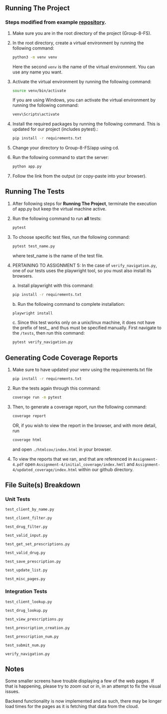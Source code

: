 ## Running The Project 
### Steps modified from example [repository](https://github.com/anwardr/Cisc327-F24/blob/343c0f056c658d28d902f44da12618a731def3ce/how-to-run.md).

1. Make sure you are in the root directory of the project (Group-8-FS).
2. In the root directory, create a virtual environment by running the following command:

    ```bash
    python3 -m venv venv
    ```
    Here the second `venv` is the name of the virtual environment. You can use any name you want.

3. Activate the virtual environment by running the following command:

    ```bash
    source venv/bin/activate 
    ```
    If you are using Windows, you can activate the virtual environment by running the following command:

    ```bash
    venv\Scripts\activate
    ```
4. Install the required packages by running the following command. This is updated for our project (includes pytest).:

    ```bash
    pip install -r requirements.txt
    ```
5. Change your directory to Group-8-FS/app using cd.
6. Run the following command to start the server:

    ```bash
    python app.py
    ```
7. Follow the link from the output (or copy-paste into your browser).
## Running The Tests 
1. After following steps for **Running The Project**, terminate the execution of app.py but keep the virtual machine active.

2. Run the following command to run **all** tests:
     ```bash
    pytest 
    ```
3. To choose specific test files, run the following command:
     ```bash
    pytest test_name.py
    ```
   where test_name is the name of the test file.
4. PERTAINING TO ASSIGNMENT 5: In the case of `verify_navigation.py`, one of our tests uses the playwright tool, so you must also install its browsers.

    a. Install playwright with this command:    
    ```bash
    pip install -r requirements.txt 
    ```

    b. Run the following command to complete installation:
    ```bash
    playwright install
    ```

    c. Since this test works only on a unix/linux machine, it does not have the prefix of test_, and thus must be specified manually. First navigate to the `/tests`, then run  this command:
     ```bash
    pytest verify_navigation.py
    ```

## Generating Code Coverage Reports
1. Make sure to have updated your venv using the requirements.txt file
     ```bash
    pip install -r requirements.txt
    ```
2. Run the tests again through this command:
     ```bash
    coverage run -m pytest
    ```
3. Then, to generate a coverage report, run the following command:
     ```bash
    coverage report
    ```
    OR, if you wish to view the report in the browser, and with more detail, run
     ```bash
    coverage html
    ```
   and open `./htmlcov/index.html` in your browser.
   
4. To view the reports that we ran, and that are referenced in `Assignment-4.pdf` open `Assignment-4/initial_coverage/index.hmtl` and `Assignment-4/updated_coverage/index.html` within our github directory.

## File Suite(s) Breakdown
### Unit Tests
`test_client_by_name.py`

`test_client_filter.py`

`test_drug_filter.py`

`test_valid_input.py`

`test_get_set_prescriptions.py`

`test_valid_drug.py`

`test_save_prescription.py`

`test_update_list.py`

`test_misc_pages.py`

### Integration Tests
`test_client_lookup.py`

`test_drug_lookup.py`

`test_view_prescriptions.py`

`test_prescription_creation.py`

`test_prescription_num.py`

`test_submit_num.py`

`verify_navigation.py`

## Notes
Some smaller screens have trouble displaying a few of the web pages. If that is happening, please try to zoom out or in, in an attempt to fix the visual issues.

Backend functionality is now implemented and as such, there may be longer load times for the pages as it is fetching that data from the cloud.
